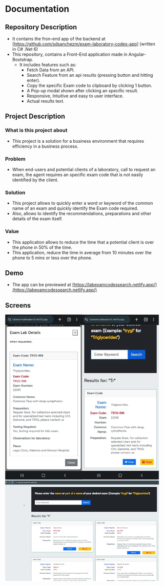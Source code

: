 # Documentation

## Repository Description 

- It contains the fron-end app of the backend at [https://github.com/sdsanchezm/exam-laboratory-codes-app] (written in C# .Net 6)
- This repository, contains a Front-End application made in Angular-Bootstrap.
    - It includes features such as:
        - Fetch Data from an API.
        - Search Feature from an api results (pressing button and hitting enter).
        - Copy the specific Exam code to clipboard by clicking 1 button.
        - A Pop-up modal shown after clicking an specific result.
        - Responsive, Intuitive and easy to user interface.
        - Actual results text.

## Project Description

### What is this project about
- This project is a solution for a business environment that requires efficiency in a business process.

### Problem
- When end-users and potential clients of a laboratory, call to request an exam, the agent requires an specific exam code that is not easily identified by the client.

### Solution
- This project allows to quickly enter a word or keyword of the common name of an exam and quickly identify the Exam code required. 
- Also, allows to identify the recommendations, preparations and other details of the exam itself.

### Value
- This application allows to reduce the time that a potential client is over the phone in 50% of the time.
- This application, reduce the time in average from 10 minutes over the phone to 5 mins or less over the phone.

## Demo

- The app can be previewed at [https://labexamcodessearch.netlify.app/](https://labexamcodessearch.netlify.app/)

## Screens

 ![p1](./assets/p1.jpg)
 ![p2](./assets/p2.jpg)

